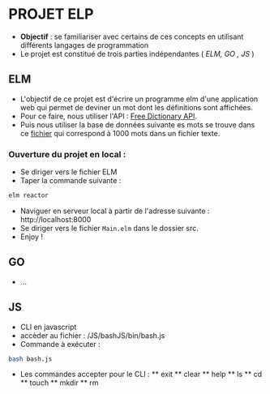 # PROJET ELP

* **Objectif** : se familiariser avec certains de ces concepts en utilisant différents langages de programmation
* Le projet est constitué de trois parties indépendantes ( *ELM, GO , JS* )

## ELM

* L'objectif de ce projet est d'écrire un programme elm d'une application web qui permet de deviner un mot dont les définitions sont affichées.
* Pour ce faire, nous utiliser l'API :  [Free Dictionary API](https://dictionaryapi.dev/).  
* Puis nous utiliser la base de données suivante es mots se trouve dans ce [fichier](https://perso.liris.cnrs.fr/tristan.roussillon/GuessIt/thousand_words_things_explainer.txt) qui correspond à 1000 mots dans un fichier texte.

### Ouverture du projet en local :
* Se diriger vers le fichier ELM
* Taper la commande suivante : 
```bash
elm reactor
```
* Naviguer en serveur local à partir de l'adresse suivante : http://localhost:8000
* Se diriger vers le fichier `Main.elm` dans le dossier src.
* Enjoy !

## GO

* ...

## JS

* CLI en javascript
* accèder au fichier : /JS/bashJS/bin/bash.js
* Commande à exécuter :
```bash
bash bash.js
```
* Les commandes accepter pour le CLI : 
** exit
** clear
** help
** ls
** cd 
** touch
** mkdir
** rm


